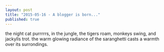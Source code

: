 ```yaml
---
layout: post
title: "2015-05-16 - A blogger is born..."
published: true
---
```


the night cat purrrrrs, in the jungle, the tigers roam, monkeys swing, and jackylls trot. the warm glowing radiance of the saranghetti casts a warmth over its surrondings.


